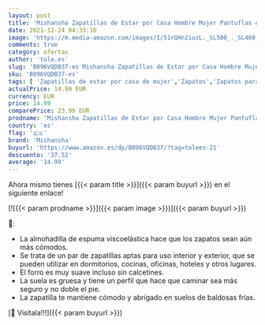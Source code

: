 ```yaml
---
layout: post
title: 'Mishansha Zapatillas de Estar por Casa Hombre Mujer Pantuflas de Invierno Calentitas y Cómodas Zapatillas de Casa Antideslizante Zapatos de Espuma Viscoelastica con Suela Dura  Gris Claro  45 EU'
date: 2021-12-24 04:33:10
image: 'https://m.media-amazon.com/images/I/51rQHn2iuzL._SL500_._SL400_.jpg'
comments: true
category: ofertas
author: 'tole.es'
slug: 'B096VQDB37-es Mishansha Zapatillas de Estar por Casa Hombre Mujer...'
sku: 'B096VQDB37-es'
tags: [ 'Zapatillas de estar por casa de mujer','Zapatos','Zapatos para mujer','Zapatos y complementos','mishansha','zapatos', ]
actualPrice: 14.99 EUR
currency: EUR
price: 14.99
comparePrice: 23.99 EUR
prodname: 'Mishansha Zapatillas de Estar por Casa Hombre Mujer Pantuflas de Invierno Calentitas y Cómodas Zapatillas de Casa Antideslizante Zapatos de Espuma Viscoelastica con Suela Dura  Gris Claro  45 EU'
country: 'es'
flag: '🇪🇸'
brand: 'Mishansha'
buyurl: 'https://www.amazon.es/dp/B096VQDB37/?tag=tolees-21'
descuento: '37.52'
average: '14.99'
---
```


Ahora mismo tienes [{{< param title >}}]({{< param buyurl >}}) en el siguiente enlace!

[![{{< param prodname >}}]({{< param image >}})]({{< param buyurl >}})

🔎:

- La almohadilla de espuma viscoelástica hace que los zapatos sean aún más cómodos.
- Se trata de un par de zapatillas aptas para uso interior y exterior, que se pueden utilizar en dormitorios, cocinas, oficinas, hoteles y otros lugares.
- El forro es muy suave incluso sin calcetines.
- La suela es gruesa y tiene un perfil que hace que caminar sea más seguro y no doble el pie.
- La zapatilla te mantiene cómodo y abrigado en suelos de baldosas frías.

[🛒 Visítala!!!]({{< param buyurl >}})
